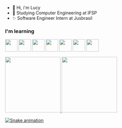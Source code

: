 - 👋 Hi, i'm Lucy
- 🌱 Studying Computer Engineering at IFSP
- ✨ Software Engineer Intern at Jusbrasil

### I'm learning

<img loading="lazy" src="https://cdn.jsdelivr.net/gh/devicons/devicon/icons/java/java-original.svg" width="40" height="40"/> <img src="https://cdn.jsdelivr.net/gh/devicons/devicon/icons/spring/spring-original-wordmark.svg" width="40" height="40" /> <img src="https://cdn.jsdelivr.net/gh/devicons/devicon/icons/mongodb/mongodb-original-wordmark.svg" width="40" height="40"/> <img src="https://cdn.jsdelivr.net/gh/devicons/devicon/icons/python/python-original.svg" width="40" height="40"/> <img src="https://cdn.jsdelivr.net/gh/devicons/devicon/icons/fastapi/fastapi-original-wordmark.svg" width="40" height="40" /> <img src="https://cdn.jsdelivr.net/gh/devicons/devicon/icons/django/django-plain-wordmark.svg" width="40" height="40"/> <img src="https://cdn.jsdelivr.net/gh/devicons/devicon/icons/postgresql/postgresql-original-wordmark.svg" width="40" height="40"/>
          
<div>
<a href="https://github.com/arquejadalucy">
<img loading="lazy" height="180em" src="https://github-readme-stats.vercel.app/api/top-langs/?username=arquejadalucy&layout=compact&langs_count=7&theme=dracula"/>
<img loading="lazy" height="180em" src="https://github-readme-stats.vercel.app/api?username=arquejadalucy&show_icons=true&theme=dracula&count_private=true"/>
</div>

![Snake animation](https://github.com/arquejadalucy/arquejadalucy/blob/output/github-contribution-grid-snake.svg)

<!---
arquejadalucy/arquejadalucy is a ✨ special ✨ repository because its `README.md` (this file) appears on your GitHub profile.
You can click the Preview link to take a look at your changes.
--->
